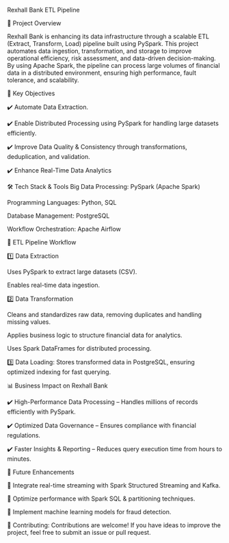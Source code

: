 Rexhall Bank ETL Pipeline

📌 Project Overview

Rexhall Bank is enhancing its data infrastructure through a scalable ETL (Extract, Transform, Load) pipeline built using PySpark. This project automates data ingestion, transformation, and storage to improve operational efficiency, risk assessment, and data-driven decision-making.
By using Apache Spark, the pipeline can process large volumes of financial data in a distributed environment, ensuring high performance, fault tolerance, and scalability.

🎯 Key Objectives

✔️ Automate Data Extraction.

✔️ Enable Distributed Processing using PySpark for handling large datasets efficiently.

✔️ Improve Data Quality & Consistency through transformations, deduplication, and validation.

✔️ Enhance Real-Time Data Analytics

🛠️ Tech Stack & Tools
Big Data Processing: PySpark (Apache Spark)

Programming Languages: Python, SQL

Database Management: PostgreSQL

Workflow Orchestration: Apache Airflow

🚀 ETL Pipeline Workflow

1️⃣ Data Extraction

Uses PySpark to extract large datasets (CSV).

Enables real-time data ingestion.

2️⃣ Data Transformation

Cleans and standardizes raw data, removing duplicates and handling missing values.

Applies business logic to structure financial data for analytics.

Uses Spark DataFrames for distributed processing.

3️⃣ Data Loading: Stores transformed data in PostgreSQL, ensuring optimized indexing for fast querying.

📊 Business Impact on Rexhall Bank

✔️ High-Performance Data Processing – Handles millions of records efficiently with PySpark.

✔️ Optimized Data Governance – Ensures compliance with financial regulations.

✔️ Faster Insights & Reporting – Reduces query execution time from hours to minutes.

📌 Future Enhancements

🔹 Integrate real-time streaming with Spark Structured Streaming and Kafka.

🔹 Optimize performance with Spark SQL & partitioning techniques.

🔹 Implement machine learning models for fraud detection.

🤝 Contributing: Contributions are welcome! If you have ideas to improve the project, feel free to submit an issue or pull request.
